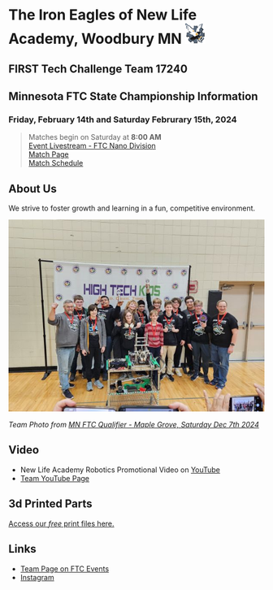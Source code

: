 # The Iron Eagles of New Life Academy, Woodbury MN ![Logo](./iron-eagles-avatar.png)
## FIRST Tech Challenge Team 17240

## Minnesota FTC State Championship Information
### Friday, February 14th and Saturday Februrary 15th, 2024
> Matches begin on Saturday at **8:00 AM**<br/>
> [Event Livestream - FTC Nano Division](https://www.youtube.com/watch?v=-2KIKOBaKd0)<br/>
> [Match Page](https://ftc-events.firstinspires.org/2024/USMNCMP)<br/>
> [Match Schedule](matchpage-usmncnp-2024.md)


## About Us
We strive to foster growth and learning in a fun, competitive environment.

![Team Photo](20241207-ftc17240-team-photo.jpg)

*Team Photo from [MN FTC Qualifier - Maple Grove, Saturday Dec 7th 2024](https://ftc-events.firstinspires.org/2024/USMNMGQ1)*

## Video
- New Life Academy Robotics Promotional Video on [YouTube](https://www.youtube.com/watch?v=FmHC0kmDVho)
- [Team YouTube Page](https://www.youtube.com/@TheIronEagles)

## 3d Printed Parts
[Access our *free* print files here.](3ddesigns.md)

## Links
- [Team Page on FTC Events](https://ftc-events.firstinspires.org/2024/team/17240)
- [Instagram](https://www.instagram.com/ironeagles17240/)
